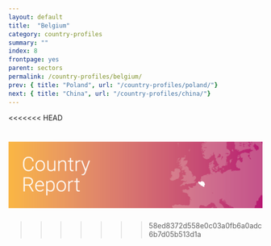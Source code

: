 ```yaml
---
layout: default
title:  "Belgium"
category: country-profiles
summary: ""
index: 8
frontpage: yes
parent: sectors
permalink: /country-profiles/belgium/
prev: { title: "Poland", url: "/country-profiles/poland/"}
next: { title: "China", url: "/country-profiles/china/"}
---
```

<<<<<<< HEAD

![An image of Belgium outlined on a map](/assets/images/country_maps/08-Belgium.png)
=======
>>>>>>> 58ed8372d558e0c03a0fb6a0adc6b7d05b513d1a
